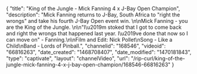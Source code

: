 {
    "title": "King of the Jungle - Mick Fanning 4 x J-Bay Open Champion",
    "description": "Mick Fanning returns to J-Bay, South Africa to \"right the wrongs\" and take his fourth J-Bay Open event win. \n\nMick Fanning - you are the King of the Jungle. \n\n\"I\u2019m stoked that I got to come back and right the wrongs that happened last year. I\u2019ve done that now so I can move on\" - Fanning.\n\nFilm and Edit: Nick Pollet\nSong - Like a Child\nBand - Lords of Pinball.",
    "channelid": "168546",
    "videoid": "66816263",
    "date_created": "1468708407",
    "date_modified": "1470181843",
    "type": "captivate",
    "layout": "channelVideo",
    "url": "\/rip-curl\/king-of-the-jungle-mick-fanning-4-x-j-bay-open-champion\/168546-66816263"
}